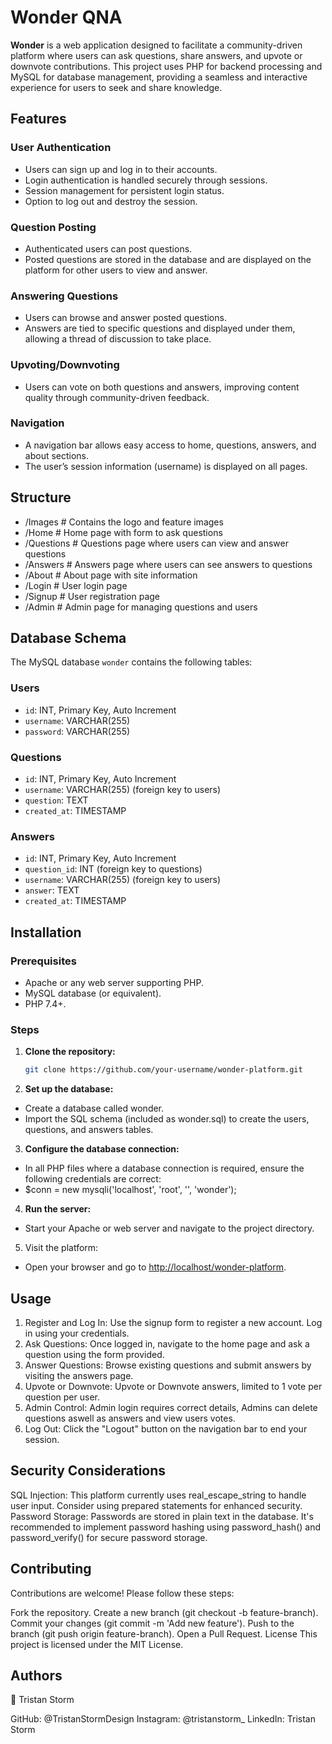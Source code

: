 # Wonder QNA

**Wonder** is a web application designed to facilitate a community-driven platform where users can ask questions, share answers, and upvote or downvote contributions. This project uses PHP for backend processing and MySQL for database management, providing a seamless and interactive experience for users to seek and share knowledge.

## Features

### User Authentication
- Users can sign up and log in to their accounts.
- Login authentication is handled securely through sessions.
- Session management for persistent login status.
- Option to log out and destroy the session.

### Question Posting
- Authenticated users can post questions.
- Posted questions are stored in the database and are displayed on the platform for other users to view and answer.

### Answering Questions
- Users can browse and answer posted questions.
- Answers are tied to specific questions and displayed under them, allowing a thread of discussion to take place.

### Upvoting/Downvoting
- Users can vote on both questions and answers, improving content quality through community-driven feedback.

### Navigation
- A navigation bar allows easy access to home, questions, answers, and about sections.
- The user’s session information (username) is displayed on all pages.


## Structure

- /Images             # Contains the logo and feature images
- /Home               # Home page with form to ask questions
- /Questions          # Questions page where users can view and answer questions
- /Answers            # Answers page where users can see answers to questions
- /About              # About page with site information
- /Login              # User login page
- /Signup             # User registration page
- /Admin              # Admin page for managing questions and users


## Database Schema

The MySQL database `wonder` contains the following tables:

### Users
- `id`: INT, Primary Key, Auto Increment
- `username`: VARCHAR(255)
- `password`: VARCHAR(255)

### Questions
- `id`: INT, Primary Key, Auto Increment
- `username`: VARCHAR(255) (foreign key to users)
- `question`: TEXT
- `created_at`: TIMESTAMP

### Answers
- `id`: INT, Primary Key, Auto Increment
- `question_id`: INT (foreign key to questions)
- `username`: VARCHAR(255) (foreign key to users)
- `answer`: TEXT
- `created_at`: TIMESTAMP

## Installation

### Prerequisites
- Apache or any web server supporting PHP.
- MySQL database (or equivalent).
- PHP 7.4+.

### Steps

1. **Clone the repository:**

   ```bash
   git clone https://github.com/your-username/wonder-platform.git
   
2. **Set up the database:**

- Create a database called wonder.
- Import the SQL schema (included as wonder.sql) to create the users, questions, and answers tables.

3. **Configure the database connection:**

- In all PHP files where a database connection is required, ensure the following credentials are correct:
- $conn = new mysqli('localhost', 'root', '', 'wonder');

4. **Run the server:**

- Start your Apache or web server and navigate to the project directory.

5. Visit the platform:

- Open your browser and go to [http://localhost/wonder-platform](http://localhost/qa_platform/Login/login.php).

## Usage

1. Register and Log In:
Use the signup form to register a new account.
Log in using your credentials.
2. Ask Questions:
Once logged in, navigate to the home page and ask a question using the form provided.
3. Answer Questions:
Browse existing questions and submit answers by visiting the answers page.
4. Upvote or Downvote:
Upvote or Downvote answers, limited to 1 vote per question per user.
5. Admin Control:
Admin login requires correct details, Admins can delete questions aswell as answers and view users votes.
6. Log Out:
Click the "Logout" button on the navigation bar to end your session.

## Security Considerations

SQL Injection: This platform currently uses real_escape_string to handle user input. Consider using prepared statements for enhanced security.
Password Storage: Passwords are stored in plain text in the database. It's recommended to implement password hashing using password_hash() and password_verify() for secure password storage.

## Contributing

Contributions are welcome! Please follow these steps:

Fork the repository.
Create a new branch (git checkout -b feature-branch).
Commit your changes (git commit -m 'Add new feature').
Push to the branch (git push origin feature-branch).
Open a Pull Request.
License
This project is licensed under the MIT License.

## Authors

👤 Tristan Storm

GitHub: @TristanStormDesign
Instagram: @tristanstorm_
LinkedIn: Tristan Storm




 
